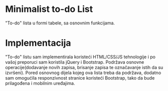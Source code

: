 # Minimalist to-do List
"To-do" lista u formi tabele, sa osnovnim funkcijama.

# Implementacija
"To-do" listu sam implementirala koristeći HTML/CSS/JS tehnologije i po vašoj preporuci sam koristila jQuery i Bootstrap.
Podržava osnovne operacije(dodavanje novih zapisa, brisanje zapisa te označavanje istih da su izvršeni).
Pored osnovnog dijela kojeg ova lista treba da podržava, dodatno sam omogućila responzivnost stranice koristeći Bootstrap, tako da bude prilagođena i mobilnim uređajima.


